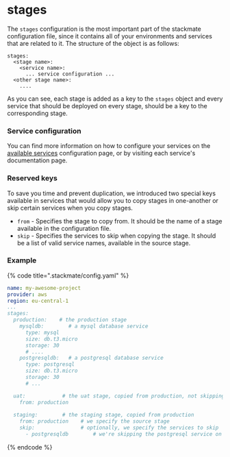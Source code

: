 # stages

The `stages` configuration is the most important part of the stackmate configuration file, since it contains all of your environments and services that are related to it. The structure of the object is as follows:

```
stages:
  <stage name>:
    <service name>:
      ... service configuration ...
  <other stage name>:
    ....
```

As you can see, each stage is added as a key to the `stages` object and every service that should be deployed on every stage, should be a key to the corresponding stage.

### Service configuration

You can find more information on how to configure your services on the [available services](../services/basic-options.md#services-available) configuration page, or by visiting each service's documentation page.

### Reserved keys

To save you time and prevent duplication, we introduced two special keys available in services that would allow you to copy stages in one-another or skip certain services when you copy stages.

* `from` - Specifies the stage to copy from. It should be the name of a stage available in the configuration file.
* `skip` - Specifies the services to skip when copying the stage. It should be a list of valid service names, available in the source stage.

### Example

{% code title=".stackmate/config.yaml" %}
```yaml
name: my-awesome-project
provider: aws
region: eu-central-1
...
stages:
  production:    # the production stage
    mysqldb:        # a mysql database service
      type: mysql
      size: db.t3.micro
      storage: 30
      # ....
    postgresqldb:   # a postgresql database service
      type: postgresql
      size: db.t3.micro
      storage: 30
      # ...

  uat:            # the uat stage, copied from production, not skipping anything
    from: production
    
  staging:        # the staging stage, copied from production
    from: production    # we specify the source stage
    skip:               # optionally, we specify the services to skip
      - postgresqldb        # we're skipping the postgresql service on staging
```
{% endcode %}
